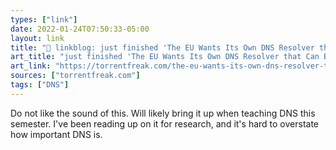 ```yaml
---
types: ["link"]
date: 2022-01-24T07:50:33-05:00
layout: link
title: "🔗 linkblog: just finished 'The EU Wants Its Own DNS Resolver that Can Block 'Unlawful' Traffic * TorrentFreak'"
art_title: "just finished 'The EU Wants Its Own DNS Resolver that Can Block 'Unlawful' Traffic * TorrentFreak"
art_link: "https://torrentfreak.com/the-eu-wants-its-own-dns-resolver-that-can-block-unlawful-traffic-220119/"
sources: ["torrentfreak.com"]
tags: ["DNS"]
---
```

Do not like the sound of this. Will likely bring it up when teaching DNS this semester. I've been reading up on it for research, and it's hard to overstate how important DNS is.
